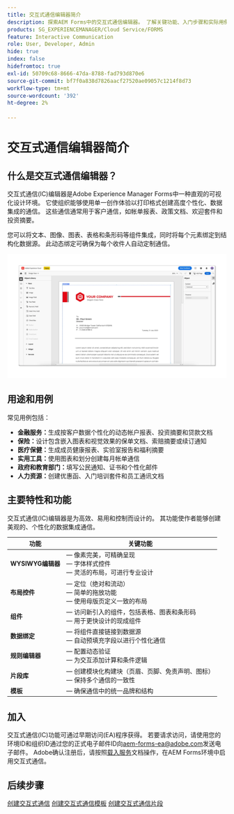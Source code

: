 ```yaml
---
title: 交互式通信编辑器简介
description: 探索AEM Forms中的交互式通信编辑器。 了解关键功能、入门步骤和实际用例，以创建动态、个性化的通信。
products: SG_EXPERIENCEMANAGER/Cloud Service/FORMS
feature: Interactive Communication
role: User, Developer, Admin
hide: true
index: false
hidefromtoc: true
exl-id: 50709c68-8666-47da-8788-fad793d870e6
source-git-commit: bf7f0a838d7826aacf27520ae09057c1214f8d73
workflow-type: tm+mt
source-wordcount: '392'
ht-degree: 2%

---
```


# 交互式通信编辑器简介

## 什么是交互式通信编辑器？

交互式通信(IC)编辑器是Adobe Experience Manager Forms中一种直观的可视化设计环境。 它使组织能够使用单一创作体验以打印格式创建高度个性化、数据集成的通信。 这些通信通常用于客户通信，如帐单报表、政策文档、欢迎套件和投资摘要。

您可以将文本、图像、图表、表格和条形码等组件集成，同时将每个元素绑定到结构化数据源。 此动态绑定可确保为每个收件人自动定制通信。

![查找IC文档](/help/forms/interactive-communication/assets/introimg.png)

## 用途和用例

常见用例包括：

* **金融服务：**&#x200B;生成按客户数据个性化的动态帐户报表、投资摘要和贷款文档
* **保险：**&#x200B;设计包含嵌入图表和视觉效果的保单文档、索赔摘要或续订通知
* **医疗保健：**&#x200B;生成成员健康报表、实验室报告和福利摘要
* **实用工具：**&#x200B;使用图表和划分创建每月帐单通信
* **政府和教育部门：**&#x200B;填写公民通知、证书和个性化邮件
* **人力资源：**&#x200B;创建优惠函、入门培训套件和员工通讯文档

## 主要特性和功能

交互式通信(IC)编辑器是为高效、易用和控制而设计的。 其功能使作者能够创建美观的、个性化的数据集成通信。

| **功能** | **关键功能** |
|--------------------------------------|---------------------------------------------------------------------------------------|
| **WYSIWYG编辑器** |  — 像素完美，可精确呈现<br> — 字体样式控件<br> — 灵活的布局，可进行专业设计 |
| **布局控件** |  — 定位（绝对和流动） <br> — 简单的拖放功能<br> — 使用母版页定义一致的布局 |
| **组件** |  — 访问新引入的组件，包括表格、图表和条形码<br> — 用于更快设计的现成组件 |
| **数据绑定** |  — 将组件直接链接到数据源<br> — 自动预填充字段以进行个性化通信 |
| **规则编辑器** |  — 配置动态验证<br> — 为交互添加计算和条件逻辑 |
| **片段库** |  — 创建模块化构建块（页眉、页脚、免责声明、图标）<br> — 保持多个通信的一致性 |
| **模板** |  — 确保通信中的统一品牌和结构 |

## 加入

交互式通信(IC)功能可通过早期访问(EA)程序获得。 若要请求访问，请使用您的环境ID和组织ID通过您的正式电子邮件ID向[aem-forms-ea@adobe.com](mailto:aem-forms-ea@adobe.com)发送电子邮件。 Adobe确认注册后，请按照[载入服务](/help/forms/setup-forms-cloud-service.md)文档操作，在AEM Forms环境中启用交互式通信。

## 后续步骤

[创建交互式通信](/help/forms/interactive-communication/create-interactive-communication.md)
[创建交互式通信模板](/help/forms/interactive-communication/create-interactive-communication-template.md)
[创建交互式通信片段](/help/forms/interactive-communication/create-interactive-communication-fragment.md)

<!-- 
## Where to Find IC Documentation, Samples, and Tutorials

Whether you're just getting started or looking to build complex communications, Adobe offers extensive learning resources:
[Note: we'll add resources afterwards, below is just the format]

* Official Documentation:

[Create your first interactive communication]()
AEM Forms Interactive Communication Guide

* Tutorials & Videos:
Visit Adobe Experience League and explore the "Forms" section for step-by-step videos and use-case-based tutorials.
-->
